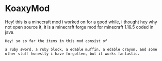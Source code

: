 # KoaxyMod
Hey! this is a minecraft mod i worked on for a good while, i thought hey why not open source it, it is a minecraft forge mod for minecraft 1.16.5 coded in java.



```
Hey! so so far the items in this mod consist of

a ruby sword, a ruby block, a edable muffin, a edable crayon, and some other stuff honestly i have forgotten, but it works fantastic.

```
